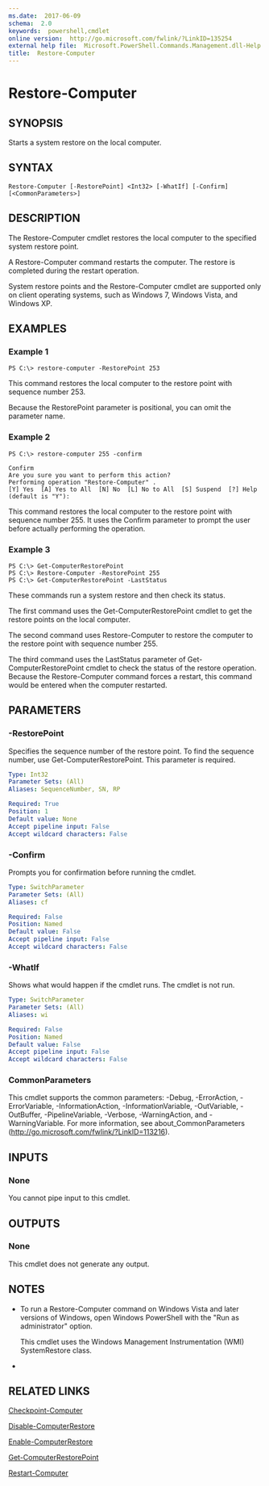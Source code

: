 ```yaml
---
ms.date:  2017-06-09
schema:  2.0
keywords:  powershell,cmdlet
online version:  http://go.microsoft.com/fwlink/?LinkID=135254
external help file:  Microsoft.PowerShell.Commands.Management.dll-Help.xml
title:  Restore-Computer
---
```


# Restore-Computer
## SYNOPSIS
Starts a system restore on the local computer.
## SYNTAX

```
Restore-Computer [-RestorePoint] <Int32> [-WhatIf] [-Confirm] [<CommonParameters>]
```

## DESCRIPTION
The Restore-Computer cmdlet restores the local computer to the specified system restore point.

A Restore-Computer command restarts the computer.
The restore is completed during the restart operation.

System restore points and the Restore-Computer cmdlet are supported only on client operating systems, such as Windows 7, Windows Vista, and Windows XP.
## EXAMPLES

### Example 1
```
PS C:\> restore-computer -RestorePoint 253
```

This command restores the local computer to the restore point with sequence number 253.

Because the RestorePoint parameter is positional, you can omit the parameter name.
### Example 2
```
PS C:\> restore-computer 255 -confirm

Confirm
Are you sure you want to perform this action?
Performing operation "Restore-Computer" .
[Y] Yes  [A] Yes to All  [N] No  [L] No to All  [S] Suspend  [?] Help (default is "Y"):
```

This command restores the local computer to the restore point with sequence number 255.
It uses the Confirm parameter to prompt the user before actually performing the operation.
### Example 3
```
PS C:\> Get-ComputerRestorePoint
PS C:\> Restore-Computer -RestorePoint 255
PS C:\> Get-ComputerRestorePoint -LastStatus
```

These commands run a system restore and then check its status.

The first command uses the Get-ComputerRestorePoint cmdlet to get the restore points on the local computer.

The second command uses Restore-Computer to restore the computer to the restore point with sequence number 255.

The third command uses the LastStatus parameter of Get-ComputerRestorePoint cmdlet to check the status of the restore operation.
Because the Restore-Computer command forces a restart, this command would be entered when the computer restarted.
## PARAMETERS

### -RestorePoint
Specifies the sequence number of the restore point. 
To find the sequence number, use Get-ComputerRestorePoint.
This parameter is required.

```yaml
Type: Int32
Parameter Sets: (All)
Aliases: SequenceNumber, SN, RP

Required: True
Position: 1
Default value: None
Accept pipeline input: False
Accept wildcard characters: False
```

### -Confirm
Prompts you for confirmation before running the cmdlet.

```yaml
Type: SwitchParameter
Parameter Sets: (All)
Aliases: cf

Required: False
Position: Named
Default value: False
Accept pipeline input: False
Accept wildcard characters: False
```

### -WhatIf
Shows what would happen if the cmdlet runs.
The cmdlet is not run.

```yaml
Type: SwitchParameter
Parameter Sets: (All)
Aliases: wi

Required: False
Position: Named
Default value: False
Accept pipeline input: False
Accept wildcard characters: False
```

### CommonParameters
This cmdlet supports the common parameters: -Debug, -ErrorAction, -ErrorVariable, -InformationAction, -InformationVariable, -OutVariable, -OutBuffer, -PipelineVariable, -Verbose, -WarningAction, and -WarningVariable. For more information, see about_CommonParameters (http://go.microsoft.com/fwlink/?LinkID=113216).
## INPUTS

### None
You cannot pipe input to this cmdlet.
## OUTPUTS

### None
This cmdlet does not generate any output.
## NOTES
* To run a Restore-Computer command on Windows Vista and later versions of Windows, open Windows PowerShell with the "Run as administrator" option.

  This cmdlet uses the Windows Management Instrumentation (WMI) SystemRestore class.

*
## RELATED LINKS

[Checkpoint-Computer](Checkpoint-Computer.md)

[Disable-ComputerRestore](Disable-ComputerRestore.md)

[Enable-ComputerRestore](Enable-ComputerRestore.md)

[Get-ComputerRestorePoint](Get-ComputerRestorePoint.md)

[Restart-Computer](Restart-Computer.md)

